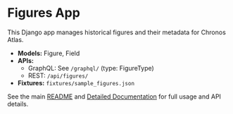 # Figures App

This Django app manages historical figures and their metadata for Chronos Atlas.

- **Models:** Figure, Field
- **APIs:**
  - GraphQL: See `/graphql/` (type: FigureType)
  - REST: `/api/figures/`
- **Fixtures:** `fixtures/sample_figures.json`

See the main [README](../README.md) and [Detailed Documentation](../docs/README_DETAILED.md) for full usage and API details.
